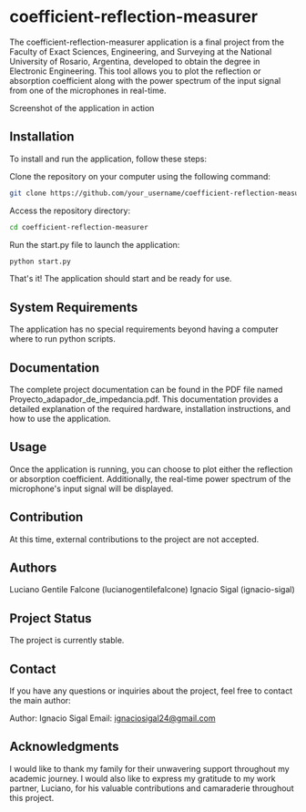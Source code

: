 # coefficient-reflection-measurer
The coefficient-reflection-measurer application is a final project from the Faculty of Exact Sciences, Engineering, and Surveying at the National University of Rosario, Argentina, developed to obtain the degree in Electronic Engineering. This tool allows you to plot the reflection or absorption coefficient along with the power spectrum of the input signal from one of the microphones in real-time.

Screenshot of the application in action


## Installation
To install and run the application, follow these steps:

Clone the repository on your computer using the following command:

```bash
git clone https://github.com/your_username/coefficient-reflection-measurer.git
```

Access the repository directory:

```bash
cd coefficient-reflection-measurer
```

Run the start.py file to launch the application:

```bash
python start.py
```

That's it! The application should start and be ready for use.

## System Requirements
The application has no special requirements beyond having a computer where to run python scripts.

## Documentation
The complete project documentation can be found in the PDF file named Proyecto_adapador_de_impedancia.pdf. This documentation provides a detailed explanation of the required hardware, installation instructions, and how to use the application.

## Usage
Once the application is running, you can choose to plot either the reflection or absorption coefficient. Additionally, the real-time power spectrum of the microphone's input signal will be displayed.

## Contribution
At this time, external contributions to the project are not accepted.

## Authors
Luciano Gentile Falcone (lucianogentilefalcone)
Ignacio Sigal (ignacio-sigal)

## Project Status
The project is currently stable.

## Contact
If you have any questions or inquiries about the project, feel free to contact the main author:

Author: Ignacio Sigal
Email: ignaciosigal24@gmail.com

## Acknowledgments
I would like to thank my family for their unwavering support throughout my academic journey. I would also like to express my gratitude to my work partner, Luciano, for his valuable contributions and camaraderie throughout this project.